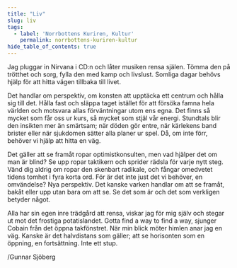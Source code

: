 ```yaml
---
title: "Liv"
slug: liv
tags:
  - label: 'Norrbottens Kuriren, Kultur'
    permalink: norrbottens-kuriren-kultur
hide_table_of_contents: true
---
```

Jag pluggar in Nirvana i CD:n och låter musiken rensa själen. Tömma den på trötthet och sorg, fylla den med kamp och livslust. Somliga dagar behövs hjälp för att hitta vägen tillbaka till livet.

<!--truncate-->

Det handlar om perspektiv, om konsten att upptäcka ett centrum och hålla sig till det. Hålla fast och släppa taget istället för att försöka famna hela världen och motsvara allas förväntningar utom ens egna. Det finns så mycket som får oss ur kurs, så mycket som stjäl vår energi. Stundtals blir den insikten mer än smärtsam; när döden gör entre, när kärlekens band brister eller när sjukdomen sätter alla planer ur spel. Då, om inte förr, behöver vi hjälp att hitta en väg.

Det gäller att se framåt ropar optimistkonsulten, men vad hjälper det om man är blind? Se upp ropar taktikern och sprider rädsla för varje nytt steg. Vänd dig aldrig om ropar den skenbart radikale, och fångar omedvetet tidens tomhet i fyra korta ord. För är det inte just det vi behöver, en omvändelse? Nya perspektiv. Det kanske varken handlar om att se framåt, bakåt eller upp utan bara om att se. Se det som är och det som verkligen betyder något. 

Alla har sin egen inre trädgård att rensa, viskar jag för mig själv och stegar ut mot det frostiga potatislandet. Gotta find a way to find a way, sjunger Cobain från det öppna takfönstret. När min blick möter himlen anar jag en väg. Kanske är det halvdistans som gäller; att se horisonten som en öppning, en fortsättning. Inte ett stup.

/Gunnar Sjöberg
